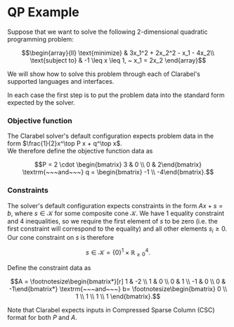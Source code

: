 # QP Example

Suppose that we want to solve the following 2-dimensional quadratic programming problem:

```math
\begin{array}{ll} \text{minimize} &  3x_1^2 + 2x_2^2 - x_1 - 4x_2\\
\text{subject to} &  -1 \leq x \leq 1, ~ x_1 = 2x_2
\end{array}
```

We will show how to solve this problem through each of Clarabel's supported languages and interfaces.

In each case the first step is to put the problem data into the standard form expected by the solver.

### Objective function

The Clarabel solver's default configuration expects problem data in the form $\frac{1}{2}x^\top P x + q^\top x$.   
We therefore define the objective function data as

$$P = 2 \cdot \begin{bmatrix} 3 & 0 \\ 0 & 2\end{bmatrix}
\textrm{~~~and~~~}
q = \begin{bmatrix} -1 \\ -4\end{bmatrix}.$$


### Constraints

The solver's default configuration expects constraints in the form $Ax + s = b$, where $s \in \mathcal{K}$ for some
composite cone $\mathcal{K}$.   We have 1 equality constraint and 4 inequalities, so we require the first element of $s$
to be zero (i.e. the first constraint will correspond to the equality) and all other elements $s_i \ge 0$.   Our
cone constraint on $s$ is therefore

$$s \in \mathcal K = \{0\}^1 \times \mathbb{R}^4_{\ge 0}.$$

Define the constraint data as

$$A =
\footnotesize\begin{bmatrix*}[r] 1 & -2 \\ 1 & 0 \\ 0 & 1 \\ -1 & 0 \\ 0 & -1\end{bmatrix*}
\textrm{~~~and~~~}
 b=
\footnotesize\begin{bmatrix} 0 \\ 1 \\ 1 \\ 1 \\ 1 \end{bmatrix}.$$

Note that Clarabel expects inputs in Compressed Sparse Column (CSC) format for both $P$ and $A$.
